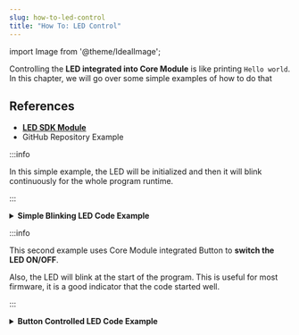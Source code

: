 ```yaml
---
slug: how-to-led-control
title: "How To: LED Control"
---
```

import Image from '@theme/IdealImage';

Controlling the **LED integrated into Core Module** is like printing `Hello world`. In this chapter, we will go over some simple examples of how to do that

## References
- [**LED SDK Module**](https://sdk.hardwario.com/group__twr__led.html)
- GitHub Repository Example

:::info

In this simple example, the LED will be initialized and then it will blink continuously for the whole program runtime.

:::

<details><summary><b>Simple Blinking LED Code Example</b></summary>
<p>

  ```c showLineNumbers
  #include <application.h>

  twr_led_t led;

  void application_init(void)
  {
      twr_led_init(&led, TWR_GPIO_LED, false, false);
      twr_led_set_mode(&led, TWR_LED_MODE_BLINK);
  }
  ```

</p>
</details>

:::info

This second example uses Core Module integrated Button to **switch the LED ON/OFF**.

Also, the LED will blink at the start of the program. This is useful for most firmware, it is a good indicator that the code started well.

:::

<details><summary><b>Button Controlled LED Code Example</b></summary>
<p>

  ```c showLineNumbers
  #include <application.h>

  // LED instance
  twr_led_t led;

  twr_button_t button;

  void button_event_handler(twr_button_t *self, twr_button_event_t event, void *event_param)
  {
      if (event == TWR_BUTTON_EVENT_PRESS)
      {
          twr_led_set_mode(&led, TWR_LED_MODE_TOGGLE);
      }
  }

  // Application initialization function which is called once after boot
  void application_init(void)
  {
      // Initialize LED
      twr_led_init(&led, TWR_GPIO_LED, false, 0);
      twr_led_pulse(&led, 2000);

      twr_button_init(&button, TWR_GPIO_BUTTON, TWR_GPIO_PULL_DOWN, 0);
      twr_button_set_event_handler(&button, button_event_handler, NULL);
  }
  ```

</p>
</details>

